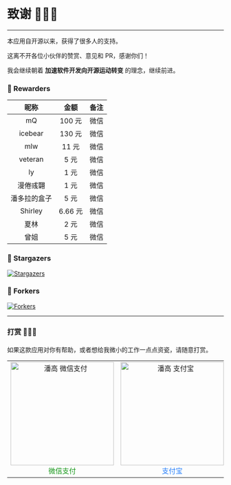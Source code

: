# 致谢 🥳🥳🥳

---

本应用自开源以来，获得了很多人的支持。

这离不开各位小伙伴的赞赏、意见和 PR，感谢你们！

我会继续朝着 **加速软件开发向开源运动转变** 的理念，继续前进。

### 🍄 Rewarders

|     昵称     |  金额   | 备注 |
| :----------: | :-----: | :--: |
|      mQ      | 100 元  | 微信 |
|   icebear    | 130 元  | 微信 |
|     mlw      |  11 元  | 微信 |
|   veteran    |  5 元   | 微信 |
|      ly      |  1 元   | 微信 |
|   漫倦彧翾   |  1 元   | 微信 |
| 潘多拉的盒子 |  5 元   | 微信 |
|   Shirley    | 6.66 元 | 微信 |
|     夏林     |  2 元   | 微信 |
|     曾姐     |  5 元   | 微信 |

### 🍄 Stargazers

[![Stargazers](https://reporoster.com/stars/pangao1990/PPX)](https://github.com/pangao1990/PPX/stargazers)

### 🍄 Forkers

[![Forkers](https://reporoster.com/forks/pangao1990/PPX)](https://github.com/pangao1990/PPX/network/members)

---

### 打赏 🥰🥰🥰

<div style="margin-top:20px">
  <div style="margin-bottom:10px;">如果这款应用对你有帮助，或者想给我微小的工作一点点资瓷，请随意打赏。</div>
  <table rules="none">
	  <tr>
		  <td align="center">
			  <img src="https://pangao1990.gitee.io/images/wechatpay.jpg" alt="潘高 微信支付" style="width:240px; height:240px;" />
              <font color="#159718">微信支付</font>
		  </td>
		  <td align="center">
			  <img src="https://pangao1990.gitee.io/images/alipay.png" alt="潘高 支付宝" style="width:240px; height:240px;" />
              <font color="#217cfb">支付宝</font>
		  </td>
	  </tr>
  </table>
</div>
